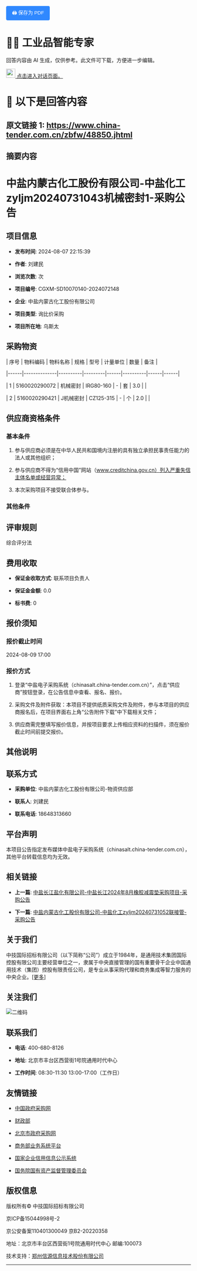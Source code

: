 <button onclick="window.print()" style="padding: 8px 16px; background: #2F88FF; color: white; border: none; border-radius: 4px; cursor: pointer;">
    🖨️ 保存为 PDF
</button>

# 🧑‍🏭 工业品智能专家

回答内容由 AI 生成，仅供参考。此文件可下载，方便进一步编辑。

<a href="https://www.aibangxuanxing.com">
  <img src="https://pub-9afd37582afd4e23a5f8075515d93ece.r2.dev/IconParkToolkit.svg" alt="工业品智能专家" target="_blank" style="width:25px; height:25px;" />
  点击进入对话页面。
</a> 

# 📑 以下是回答内容


## 原文链接 1: https://www.china-tender.com.cn/zbfw/48850.jhtml


## 摘要内容

# 中盐内蒙古化工股份有限公司-中盐化工zyljm20240731043机械密封1-采购公告



## 项目信息

- **发布时间**: 2024-08-07 22:15:39

- **作者**: 刘建民

- **浏览次数**: 次

- **项目编号**: CGXM-SD10070140-2024072148

- **企业**: 中盐内蒙古化工股份有限公司

- **项目类型**: 询比价采购

- **项目所在地**: 乌斯太



## 采购物资

| 序号 | 物料编码     | 物料名称 | 规格    | 型号 | 计量单位 | 数量 | 备注 |

|------|--------------|----------|---------|------|----------|------|------|

| 1    | 5160020290072 | 机械密封 | IRG80-160 | -    | 套       | 3.0  |      |

| 2    | 5160020290421 | J机械密封 | CZ125-315 | -    | 个       | 2.0  |      |



## 供应商资格条件

### 基本条件

1. 参与供应商必须是在中华人民共和国境内注册的具有独立承担民事责任能力的法人或其他组织；

2. 参与供应商不得为“信用中国”网站（www.creditchina.gov.cn）列入严重失信主体名单或经营异常；

3. 本次采购项目不接受联合体参与。



### 其他条件



## 评审规则

综合评分法



## 费用收取

- **保证金收取方式**: 联系项目负责人

- **保证金金额**: 0.0

- **标书费**: 0



## 报价须知

### 报价截止时间

2024-08-09 17:00



### 报价方式

1. 登录“中盐电子采购系统（chinasalt.china-tender.com.cn）”，点击“供应商”按钮登录，在公告信息中查看、报名、报价。

2. 采购文件及附件获取：本项目不提供纸质采购文件及附件，参与本项目的供应商报名后，在项目界面右上角“公告附件下载”中下载相关文件；

3. 供应商需完整填写报价信息，并按项目要求上传相应资料的扫描件，须在报价截止时间前提交报价。



## 其他说明



## 联系方式

- **采购单位**: 中盐内蒙古化工股份有限公司-物资供应部

- **联系人**: 刘建民

- **联系电话**: 18648313660



## 平台声明

本项目公告指定发布媒体中盐电子采购系统（chinasalt.china-tender.com.cn），其他平台转载信息均为无效。



## 相关链接

- **上一篇**: [中盐长江盐化有限公司-中盐长江2024年8月橡胶减震垫采购项目-采购公告](/zbhw/48851.jhtml)

- **下一篇**: [中盐内蒙古化工股份有限公司-中盐化工zyljm20240731052联接管-采购公告](/zbhw/48849.jhtml)



## 关于我们

中技国际招标有限公司（以下简称“公司”）成立于1984年，是通用技术集团国际控股有限公司主要经营单位之一，隶属于中央直接管理的国有重要骨干企业中国通用技术（集团）控股有限责任公司，是专业从事采购代理和商务集成等智力服务的中央企业。[[更多]](https://www.china-tender.com.cn/zxgsjs.jhtml)



## 关注我们

![二维码](/r/cms/www/web/images/ma.png)



## 联系我们

- **电话**: 400-680-8126

- **地址**: 北京市丰台区西营街1号院通用时代中心

- **工作时间**: 08:30-11:30 13:00-17:00（工作日）



## 友情链接

- [中国政府采购网](http://www.ccgp.gov.cn/)

- [财政部](http://www.mof.gov.cn/index.htm)

- [北京市政府采购网](http://www.ccgp-beijing.gov.cn/)

- [商务部业务系统平台](http://www.mofcom.gov.cn/mofcom//typt.shtml)

- [国家企业信用信息公示系统](https://www.gsxt.gov.cn/index.html)

- [国务院国有资产监督管理委员会](http://www.sasac.gov.cn/)



## 版权信息

版权所有© 中技国际招标有限公司  

京ICP备15044998号-2  

京公安备案110401300049 京B2-20220358  

地址：北京市丰台区西营街1号院通用时代中心 邮编:100073  

技术支持：[郑州信源信息技术股份有限公司](http://www.xinyuan.com.cn)

---
